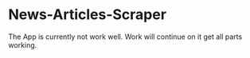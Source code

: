 # News-Articles-Scraper
The App is currently not work well. Work will continue on it get all parts working. 
